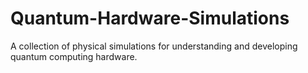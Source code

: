 # Quantum-Hardware-Simulations
A collection of physical simulations for understanding and developing quantum computing hardware.
